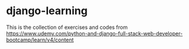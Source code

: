 # django-learning
This is the collection of exercises and codes from https://www.udemy.com/python-and-django-full-stack-web-developer-bootcamp/learn/v4/content
